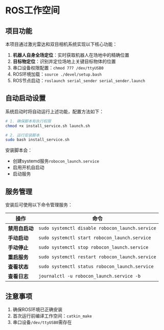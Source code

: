 # ROS工作空间

## 项目功能

本项目通过激光雷达和双目相机系统实现以下核心功能：

1. **机器人自身全场定位**：实时获取机器人在场地中的精确位置
2. **目标物定位**：识别并定位场地上关键目标物体的位置
3. 串口设备权限配置：`chmod 777 /dev/ttyUSB0`
4. ROS环境加载：`source ./devel/setup.bash`
5. ROS节点启动：`roslaunch serial_sender serial_sender.launch`

## 自动启动设置

系统启动时将自动运行上述功能，配置方法如下：

```bash
# 1. 确保脚本有执行权限
chmod +x install_service.sh launch.sh

# 2. 运行安装脚本
sudo bash install_service.sh
```

安装脚本会：

- 创建systemd服务`robocon_launch.service`
- 启用开机自启动
- 启动服务

## 服务管理

安装后可使用以下命令管理服务：

| 操作 | 命令 |
|------|------|
| **禁用自启动** | `sudo systemctl disable robocon_launch.service` |
| **手动启动** | `sudo systemctl start robocon_launch.service` |
| **手动停止** | `sudo systemctl stop robocon_launch.service` |
| **重启服务** | `sudo systemctl restart robocon_launch.service` |
| **查看状态** | `sudo systemctl status robocon_launch.service` |
| **查看日志** | `journalctl -u robocon_launch.service -b` |

## 注意事项

1. 确保ROS环境已正确安装
2. 首次运行前编译工作空间：`catkin_make`
3. 串口设备`/dev/ttyUSB0`需存在

